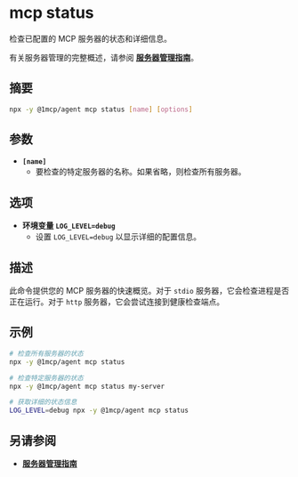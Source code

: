 # mcp status

检查已配置的 MCP 服务器的状态和详细信息。

有关服务器管理的完整概述，请参阅 **[服务器管理指南](../../guide/essentials/server-management)**。

## 摘要

```bash
npx -y @1mcp/agent mcp status [name] [options]
```

## 参数

- **`[name]`**
  - 要检查的特定服务器的名称。如果省略，则检查所有服务器。

## 选项

- **环境变量 `LOG_LEVEL=debug`**
  - 设置 `LOG_LEVEL=debug` 以显示详细的配置信息。

## 描述

此命令提供您的 MCP 服务器的快速概览。对于 `stdio` 服务器，它会检查进程是否正在运行。对于 `http` 服务器，它会尝试连接到健康检查端点。

## 示例

```bash
# 检查所有服务器的状态
npx -y @1mcp/agent mcp status

# 检查特定服务器的状态
npx -y @1mcp/agent mcp status my-server

# 获取详细的状态信息
LOG_LEVEL=debug npx -y @1mcp/agent mcp status
```

## 另请参阅

- **[服务器管理指南](../../guide/essentials/server-management)**

